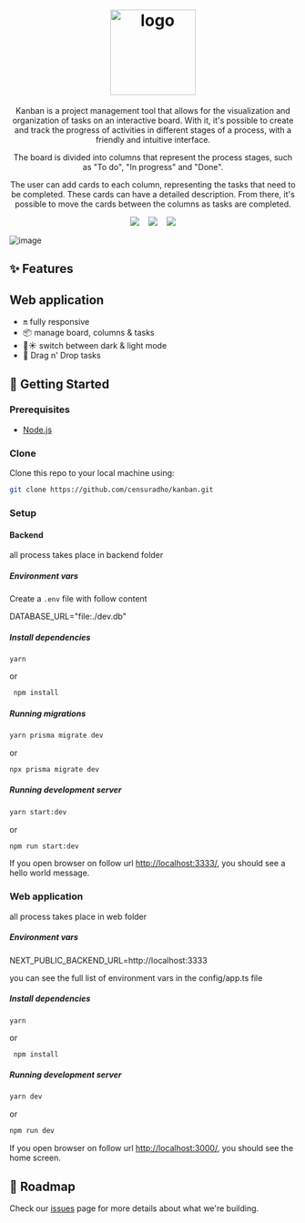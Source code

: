 
<h1 align="center" width="150">
  <img src="https://user-images.githubusercontent.com/49209628/229127418-a3e1764a-5999-4c6e-af16-cff78e4e7054.png" alt="logo" width="150" />
</h1>

<p align="center">
  Kanban is a project management tool that allows for the visualization and organization of tasks on an interactive board. With it, it's possible to create and track the progress of activities in different stages of a process, with a friendly and intuitive interface.
</p>
<p align="center">
  The board is divided into columns that represent the process stages, such as "To do", "In progress" and "Done".
</p>
<p align="center">
  The user can add cards to each column, representing the tasks that need to be completed. These cards can have a detailed description. From there, it's possible to move the cards between the columns as tasks are completed.
</p>

<p align="center">
<img src="https://img.shields.io/github/last-commit/censuradho/kanban?style=for-the-badge"/>&nbsp;&nbsp;&nbsp;
<img src="https://img.shields.io/github/repo-size/censuradho/kanban?style=for-the-badge"/>&nbsp;&nbsp;&nbsp;
<img src="https://img.shields.io/github/languages/count/censuradho/kanban?style=for-the-badge"/>
</p>

![image](https://user-images.githubusercontent.com/49209628/229138728-7ccf5ede-e067-4dc2-8a39-49a68de5ea4c.png)

## ✨ Features

## Web application

- 🔛 fully responsive
- 📦 manage board, columns & tasks
- 🌙☀️ switch between dark & light mode
- 🤝 Drag n' Drop tasks

## 🚀 Getting Started

### Prerequisites
- [Node.js](https://nodejs.org/en)

### Clone

Clone this repo to your local machine using:

```bash
git clone https://github.com/censuradho/kanban.git
```

### Setup

#### Backend

all process takes place in backend folder

##### Environment vars

Create a `.env` file with follow content

DATABASE_URL="file:./dev.db"


##### Install dependencies

```
yarn
```

or

```bash
 npm install
```

##### Running migrations

```bash
yarn prisma migrate dev
```

or 

```bash
npx prisma migrate dev
```

##### Running development server

```bash
yarn start:dev
```
or

```bash
npm run start:dev
```

If you open browser on follow url [http://localhost:3333/](http://localhost:3333/), you should see a hello world message.

### Web application

all process takes place in web folder


##### Environment vars

NEXT_PUBLIC_BACKEND_URL=http://localhost:3333

you can see the full list of environment vars in the config/app.ts file

##### Install dependencies

```
yarn
```

or

```bash
 npm install
```

##### Running development server

```bash
yarn dev
```
or

```bash
npm run dev
```

If you open browser on follow url [http://localhost:3000/](http://localhost:3000/), you should see the home screen.

## 💫 Roadmap

Check our [issues](https://github.com/censuradho/kanban/issues) page for more details about what we're building.
